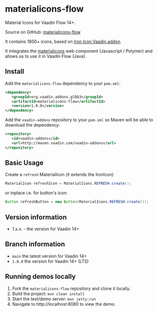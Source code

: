 # materialicons-flow
Material Icons for Vaadin Flow 14+.

Source on GitHub: [materialicons-flow](https://github.com/gl0b3/materialicons-flow)

It contains 1800+ icons, based on  [Iron Icon Vaadin addon](https://vaadin.com/directory/component/iron-icons/links).

It integrates the [materialicons](https://github.com/gl0b3/materialicons) web component (Javascript / Polymer) and allows us to use it in Vaadin Flow (Java).

## Install

Add the `materialicons-flow` dependency to your `pom.xml`:
```xml
<dependency>
   <groupId>org.vaadin.addons.gl0b3</groupId>
   <artifactId>materialicons-flow</artifactId>
   <version>1.0.0</version>
</dependency>
```

Add the `vaadin-addons` repository to your `pom.xml` so Maven will be able to download the dependency:
```xml
<repository>
   <id>vaadin-addons</id>
   <url>http://maven.vaadin.com/vaadin-addons</url>
</repository>
```

## Basic Usage

Create a `refresh` MaterialIcon (it extends the IronIcon)
```java
MaterialIcon refreshIcon = MaterialIcons.REFRESH.create();
```
or inplace i.e. for button's icon:
```java
Button refreshButton = new Button(MaterialIcons.REFRESH.create());
```

## Version information
* 1.x.x. - the version for Vaadin 14+

## Branch information
* `main` the latest version for Vaadin 14+
* `1.0.0` the version for Vaadin 14+ (LTS)

## Running demos locally

1. Fork the `materialicons-flow` repository and clone it locally.
2. Build the project: `mvn clean install`
3. Start the test/demo server: `mvn jetty:run`
4. Navigate to http://localhost:8080 to view the demo.



